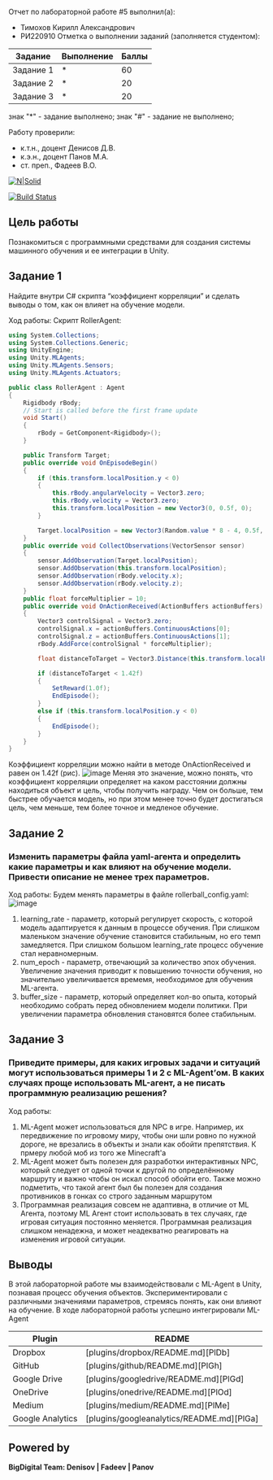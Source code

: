 Отчет по лабораторной работе #5 выполнил(а):
- Тимохов Кирилл Александрович
- РИ220910
Отметка о выполнении заданий (заполняется студентом):

| Задание | Выполнение | Баллы |
| ------ | ------ | ------ |
| Задание 1 | * | 60 |
| Задание 2 | * | 20 |
| Задание 3 | * | 20 |

знак "*" - задание выполнено; знак "#" - задание не выполнено;

Работу проверили:
- к.т.н., доцент Денисов Д.В.
- к.э.н., доцент Панов М.А.
- ст. преп., Фадеев В.О.

[![N|Solid](https://cldup.com/dTxpPi9lDf.thumb.png)](https://nodesource.com/products/nsolid)

[![Build Status](https://travis-ci.org/joemccann/dillinger.svg?branch=master)](https://travis-ci.org/joemccann/dillinger)

## Цель работы
Познакомиться с программными средствами для создания системы машинного обучения и ее интеграции в Unity.

## Задание 1
Найдите внутри C# скрипта “коэффициент корреляции” и сделать выводы о том, как он влияет на обучение модели.

Ход работы:
Скрипт RollerAgent:
```C#
using System.Collections;
using System.Collections.Generic;
using UnityEngine;
using Unity.MLAgents;
using Unity.MLAgents.Sensors;
using Unity.MLAgents.Actuators;

public class RollerAgent : Agent
{
    Rigidbody rBody;
    // Start is called before the first frame update
    void Start()
    {
        rBody = GetComponent<Rigidbody>();
    }

    public Transform Target;
    public override void OnEpisodeBegin()
    {
        if (this.transform.localPosition.y < 0)
        {
            this.rBody.angularVelocity = Vector3.zero;
            this.rBody.velocity = Vector3.zero;
            this.transform.localPosition = new Vector3(0, 0.5f, 0);
        }

        Target.localPosition = new Vector3(Random.value * 8 - 4, 0.5f, Random.value * 8 - 4);
    }
    public override void CollectObservations(VectorSensor sensor)
    {
        sensor.AddObservation(Target.localPosition);
        sensor.AddObservation(this.transform.localPosition);
        sensor.AddObservation(rBody.velocity.x);
        sensor.AddObservation(rBody.velocity.z);
    }
    public float forceMultiplier = 10;
    public override void OnActionReceived(ActionBuffers actionBuffers)
    {
        Vector3 controlSignal = Vector3.zero;
        controlSignal.x = actionBuffers.ContinuousActions[0];
        controlSignal.z = actionBuffers.ContinuousActions[1];
        rBody.AddForce(controlSignal * forceMultiplier);

        float distanceToTarget = Vector3.Distance(this.transform.localPosition, Target.localPosition);

        if (distanceToTarget < 1.42f)
        {
            SetReward(1.0f);
            EndEpisode();
        }
        else if (this.transform.localPosition.y < 0)
        {
            EndEpisode();
        }
    }
}
```
Коэффициент корреляции можно найти в методе OnActionReceived и равен он 1.42f (рис).
![image](https://github.com/ManualCode/DA-in-GameDev5/assets/120582775/f7396d71-f0dd-4ce4-b191-825c4a712d2b)
Меняя это значение, можно понять, что коэффициент корреляции определяет на каком расстоянии должны находиться объект и цель, чтобы получить награду. Чем он больше, тем быстрее обучается модель, но при этом менее точно будет достигаться цель, чем меньше, тем более точное и медленое обучение.

## Задание 2
### Изменить параметры файла yaml-агента и определить какие параметры и как влияют на обучение модели. Привести описание не менее трех параметров.

Ход работы:
Будем менять параметры в файле rollerball_config.yaml:
![image](https://github.com/ManualCode/DA-in-GameDev5/assets/120582775/bb61e022-fdd3-4763-9a98-02b273177b03)
1. learning_rate - параметр, который регулирует скорость, с которой модель адаптируется к данным в процессе обучения. При слишком маленьком значение обучение становится стабильным, но его темп замедляется. При слишком большом learning_rate процесс обучение стал неравномерным.
2. num_epoch - параметр, отвечающий за количество эпох обучения. Увеличение значения приводит к повышению точности обучения, но значительно увеличивается времемя, необходимое для обучения ML-агента.
3. buffer_size - параметр, который определяет кол-во опыта, который необходимо собрать перед обновлением модели политики. При увеличении параметра обновления становятся более стабильным.

## Задание 3
### Приведите примеры, для каких игровых задачи и ситуаций могут использоваться примеры 1 и 2 с ML-Agent’ом. В каких случаях проще использовать ML-агент, а не писать программную реализацию решения?

Ход работы: 
1. ML-Agent может использоваться для NPC в игре. Например, их передвижение по игровому миру, чтобы они шли ровно по нужной дороге, не врезались в объекты и знали как обойти препятствия.
   К прмеру любой моб из того же Minecraft'a
2. ML-Agent может быть полезен для разработки интерактивных NPC, который следует от одной точки к другой по определённому маршруту и важно чтобы он искал способ обойти его. Также можно подметить, что такой агент был бы полезен для создания противников в гонках со строго заданным маршрутом
3. Программная реализация совсем не адаптивна, в отличие от ML Агента, поэтому ML Агент стоит использовать в тех случаях, где игровая ситуация постоянно меняется. Программная реализация слишком ненадежна, и может неадекватно реагировать на изменения игровой ситуации.

## Выводы
В этой лабораторной работе мы взаимодействовали с ML-Agent в Unity, познавая процесс обучения объектов. Экспериментировали с различными значениями параметров, стремясь понять, как они влияют на обучение. В ходе лабораторной работы успешно интегрировали ML-Agent

| Plugin | README |
| ------ | ------ |
| Dropbox | [plugins/dropbox/README.md][PlDb] |
| GitHub | [plugins/github/README.md][PlGh] |
| Google Drive | [plugins/googledrive/README.md][PlGd] |
| OneDrive | [plugins/onedrive/README.md][PlOd] |
| Medium | [plugins/medium/README.md][PlMe] |
| Google Analytics | [plugins/googleanalytics/README.md][PlGa] |

## Powered by

**BigDigital Team: Denisov | Fadeev | Panov**
